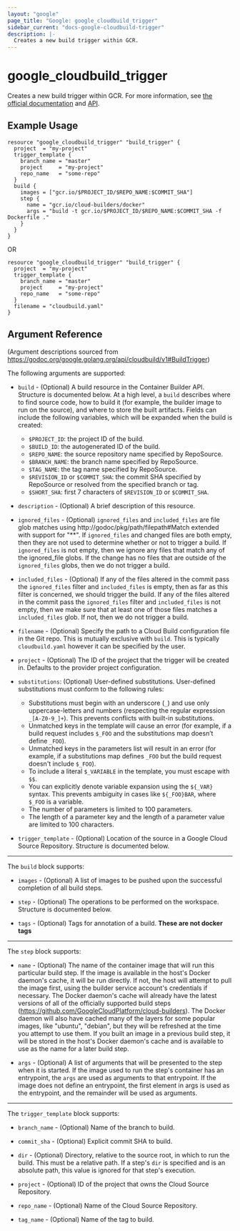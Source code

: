 ```yaml
---
layout: "google"
page_title: "Google: google_cloudbuild_trigger"
sidebar_current: "docs-google-cloudbuild-trigger"
description: |-
  Creates a new build trigger within GCR.
---
```


# google\_cloudbuild\_trigger

Creates a new build trigger within GCR. For more information, see
[the official documentation](https://cloud.google.com/container-builder/docs/running-builds/automate-builds)
and
[API](https://godoc.org/google.golang.org/api/cloudbuild/v1#BuildTrigger).

## Example Usage

```hcl
resource "google_cloudbuild_trigger" "build_trigger" {
  project  = "my-project"
  trigger_template {
    branch_name = "master"
    project     = "my-project"
    repo_name   = "some-repo"
  }
  build {
    images = ["gcr.io/$PROJECT_ID/$REPO_NAME:$COMMIT_SHA"]
    step {
      name = "gcr.io/cloud-builders/docker"
      args = "build -t gcr.io/$PROJECT_ID/$REPO_NAME:$COMMIT_SHA -f Dockerfile ."
    }
  }
}
```

OR

```hcl
resource "google_cloudbuild_trigger" "build_trigger" {
  project  = "my-project"
  trigger_template {
    branch_name = "master"
    project     = "my-project"
    repo_name   = "some-repo"
  }
  filename = "cloudbuild.yaml"
}
```


## Argument Reference

(Argument descriptions sourced from https://godoc.org/google.golang.org/api/cloudbuild/v1#BuildTrigger)

The following arguments are supported:

* `build` - (Optional) A build resource in the Container Builder API.
Structure is documented below. At a high
level, a `build` describes where to find source code, how to build it (for
example, the builder image to run on the source), and where to store
the built artifacts. Fields can include the following variables, which
will be expanded when the build is created:
  * `$PROJECT_ID`: the project ID of the build.
  * `$BUILD_ID`: the autogenerated ID of the build.
  * `$REPO_NAME`: the source repository name specified by RepoSource.
  * `$BRANCH_NAME`: the branch name specified by RepoSource.
  * `$TAG_NAME`: the tag name specified by RepoSource.
  * `$REVISION_ID` or `$COMMIT_SHA`: the commit SHA specified by RepoSource
    or resolved from the specified branch or tag.
  * `$SHORT_SHA`: first 7 characters of `$REVISION_ID` or `$COMMIT_SHA`.

* `description` - (Optional) A brief description of this resource.

* `ignored_files` - (Optional) `ignored_files` and `included_files` are file glob matches using http://godoc/pkg/path/filepath#Match extended with support for "\*\*". If `ignored_files` and changed files are both empty, then they are not used to determine whether or not to trigger a build. If `ignored_files` is not empty, then we ignore any files that match any of the ignored_file globs. If the change has no files that are outside of the `ignored_files` globs, then
    we do not trigger a build.

* `included_files` - (Optional) If any of the files altered in the commit pass the `ignored_files` filter and `included_files` is empty, then as far as this filter is concerned, we should trigger the build. If any of the files altered in the commit pass the `ignored_files` filter and `included_files` is not empty, then we make sure that at least one of those files matches a `included_files` glob. If not, then we do not trigger a build.

* `filename` - (Optional) Specify the path to a Cloud Build configuration file
in the Git repo. This is mutually exclusive with `build`. This is typically
`cloudbuild.yaml` however it can be specified by the user.

*  `project` - (Optional) The ID of the project that the trigger will be created in.
Defaults to the provider project configuration.

* `substitutions`: (Optional) User-defined substitutions.
User-defined substitutions must conform to the following rules:
  *  Substitutions must begin with an underscore (`_`) and use only
     uppercase-letters and numbers (respecting the regular expression
     `_[A-Z0-9_]+`). This prevents conflicts with built-in substitutions.
  *  Unmatched keys in the template will cause an error (for example, if a build
     request includes `$_FOO` and the substitutions map doesn’t define `_FOO`).
  *  Unmatched keys in the parameters list will result in an error (for example,
     if a substitutions map defines `_FOO` but the build request doesn't include `$_FOO`).
  *  To include a literal `$_VARIABLE` in the template, you must escape with `$$`.
  *  You can explicitly denote variable expansion using the `${_VAR}` syntax. This prevents
     ambiguity in cases like `${_FOO}BAR`, where `$_FOO` is a variable.
  *  The number of parameters is limited to 100 parameters.
  *  The length of a parameter key and the length of a parameter value
     are limited to 100 characters.

* `trigger_template` - (Optional) Location of the source in a Google
Cloud Source Repository. Structure is documented below.

---

The `build` block supports:

* `images` - (Optional) A list of images to be pushed upon the successful
completion of all build steps.

* `step` - (Optional) The operations to be performed on the workspace.
Structure is documented below.

* `tags` - (Optional) Tags for annotation of a build. **These are not docker tags**

---

The `step` block supports:

* `name` - (Optional) The name of the container image that will run this
particular build step. If the image is available in the host's Docker
daemon's cache, it will be run directly. If not, the host will attempt to
pull the image first, using the builder service account's credentials if
necessary. The Docker daemon's cache will already have the latest versions
of all of the officially supported build steps
(https://github.com/GoogleCloudPlatform/cloud-builders).
The Docker daemon will also have cached many of the layers for some popular
images, like "ubuntu", "debian", but they will be refreshed at the time you
attempt to use them. If you built an image in a previous build step, it will
be stored in the host's Docker daemon's cache and is available to use as
the name for a later build step.

* `args` - (Optional) A list of arguments that will be presented to the step
when it is started. If the image used to run the step's container has an
entrypoint, the `args` are used as arguments to that entrypoint. If the image
does not define an entrypoint, the first element in args is used as the
entrypoint, and the remainder will be used as arguments.

---

The `trigger_template` block supports:

* `branch_name` - (Optional) Name of the branch to build.

* `commit_sha` - (Optional) Explicit commit SHA to build.

* `dir` - (Optional) Directory, relative to the source root, in which to run
the build. This must be a relative path. If a step's `dir` is specified and
is an absolute path, this value is ignored for that step's execution.

* `project` - (Optional) ID of the project that owns the Cloud Source Repository.

* `repo_name` - (Optional) Name of the Cloud Source Repository.

* `tag_name` - (Optional) Name of the tag to build.

